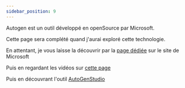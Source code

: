```yaml
---
sidebar_position: 9
---
```

Autogen est un outil développé en openSource par Microsoft.

Cette page sera complété quand j'aurai exploré cette technologie.

En attentant, je vous laisse la découvrir par la [page dédiée](https://www.microsoft.com/en-us/research/project/autogen/) sur le site de Microsoft

Puis en regardant les vidéos sur [cette page](https://www.microsoft.com/en-us/research/publication/autogen-enabling-next-gen-llm-applications-via-multi-agent-conversation-framework/)

Puis en découvrant l'outil [AutoGenStudio](https://autogen-studio.com)